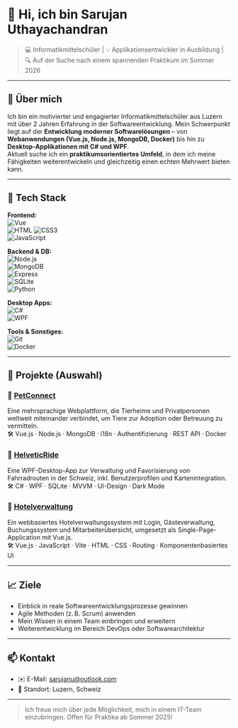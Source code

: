 # 👋 Hi, ich bin Sarujan Uthayachandran

> 💻 Informatikmittelschüler | 💡 Applikationsentwickler in Ausbildung | 🔍 Auf der Suche nach einem spannenden Praktikum im Sommer 2026

---

## 🚀 Über mich

Ich bin ein motivierter und engagierter Informatikmittelschüler aus Luzern mit über 2 Jahren Erfahrung in der Softwareentwicklung. Mein Schwerpunkt liegt auf der **Entwicklung moderner Softwarelösungen** – von **Webanwendungen (Vue.js, Node.js, MongoDB, Docker)** bis hin zu **Desktop-Applikationen mit C# und WPF**.  
Aktuell suche ich ein **praktikumsorientiertes Umfeld**, in dem ich meine Fähigkeiten weiterentwickeln und gleichzeitig einen echten Mehrwert bieten kann.

---

## 🔧 Tech Stack

**Frontend:**  
![Vue](https://img.shields.io/badge/-Vue.js-4FC08D?logo=vue.js&logoColor=white)  
![HTML](https://img.shields.io/badge/-HTML5-E34F26?logo=html5&logoColor=white) ![CSS3](https://img.shields.io/badge/-CSS3-1572B6?logo=css3&logoColor=white)  
![JavaScript](https://img.shields.io/badge/-JavaScript-F7DF1E?logo=javascript&logoColor=black)

**Backend & DB:**  
![Node.js](https://img.shields.io/badge/-Node.js-339933?logo=node.js&logoColor=white)  
![MongoDB](https://img.shields.io/badge/-MongoDB-47A248?logo=mongodb&logoColor=white)  
![Express](https://img.shields.io/badge/-Express.js-000000?logo=express&logoColor=white)  
![SQLite](https://img.shields.io/badge/-SQLite-003B57?logo=sqlite&logoColor=white)  
![Python](https://img.shields.io/badge/-Python-3776AB?logo=python&logoColor=white)

**Desktop Apps:**  
![C#](https://img.shields.io/badge/-C%23-239120?logo=c-sharp&logoColor=white)  
![WPF](https://img.shields.io/badge/-WPF-512BD4?logo=windows&logoColor=white)

**Tools & Sonstiges:**  
![Git](https://img.shields.io/badge/-Git-F05032?logo=git&logoColor=white)  
![Docker](https://img.shields.io/badge/-Docker-2496ED?logo=docker&logoColor=white)  

---

## 📂 Projekte (Auswahl)

### 🐾 [PetConnect](https://github.com/KayBaumann/petconnect)  
Eine mehrsprachige Webplattform, die Tierheime und Privatpersonen weltweit miteinander verbindet, um Tiere zur Adoption oder Betreuung zu vermitteln.  
🛠 Vue.js · Node.js · MongoDB · i18n · Authentifizierung · REST API · Docker

### 🚴 [HelveticRide](https://github.com/Saru0505/helveticride)  
Eine WPF-Desktop-App zur Verwaltung und Favorisierung von Fahrradrouten in der Schweiz, inkl. Benutzerprofilen und Kartenintegration.  
🛠 C# · WPF · SQLite · MVVM · UI-Design · Dark Mode

### 🏨 [Hotelverwaltung](https://github.com/Saru0505/IPT_4.1_Hotelverwaltung)  
Ein webbasiertes Hotelverwaltungssystem mit Login, Gästeverwaltung, Buchungssystem und Mitarbeiterübersicht, umgesetzt als Single-Page-Application mit Vue.js.  
🛠 Vue.js · JavaScript · Vite · HTML · CSS · Routing · Komponentenbasiertes UI


---

## 📈 Ziele

- Einblick in reale Softwareentwicklungsprozesse gewinnen  
- Agile Methoden (z. B. Scrum) anwenden  
- Mein Wissen in einem Team einbringen und erweitern  
- Weiterentwicklung im Bereich DevOps oder Softwarearchitektur

---

## 📫 Kontakt

- ✉️ E-Mail: [sarujanu@outlook.com](mailto:sarujanu@outlook.com)  
- 📍 Standort: Luzern, Schweiz

---

> Ich freue mich über jede Möglichkeit, mich in einem IT-Team einzubringen. Offen für Praktika ab Sommer 2025!
